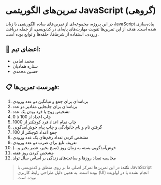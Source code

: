 # تمرین‌های الگوریتمی JavaScript (گروهی)

در این پروژه، مجموعه‌ای از تمرین‌های ساده الگوریتمی با زبان JavaScript پیاده‌سازی شده است. هدف از این تمرین‌ها تقویت مهارت‌های پایه‌ای در کدنویسی، از جمله دریافت ورودی، استفاده از شرط‌ها، حلقه‌ها و توابع بوده است.

## 👥 اعضای تیم:
- محمد امامی  
- ستاره همادیان  
- حسین محمدی 

## 📋 فهرست تمرین‌ها:
1. برنامه‌ای برای جمع و میانگین دو عدد ورودی  
2. برنامه‌ای برای جابجایی مقادیر دو عدد  
3. تشخیص زوج یا فرد بودن یک عدد  
4. چاپ اعداد از 100 تا 0  
5. چاپ تمام اعداد فرد کوچکتر از 1000  
6. گرفتن نام و نام خانوادگی و چاپ پیام خوش‌آمدگویی  
7. جمع اعداد کوچکتر از 100  
8. مشخص کردن تعداد رقم‌های یک عدد ورودی  
9. تعریف تابع برای ضرب دو عدد ورودی  
10. خوش‌آمدگویی بسته به زمان روز (صبح بخیر، عصر بخیر و...)  
11. مشخص کردن روز هفته  
12. محاسبه تعداد روزها و ساعت‌های زندگی بر اساس سال تولد  

> **نکته:** در این تمرین‌ها تمرکز اصلی ما بر روی منطق و کدنویسی با JavaScript بوده است. به همین دلیل طراحی رابط کاربری (UI) انجام نشده یا در اولویت نبوده است.


